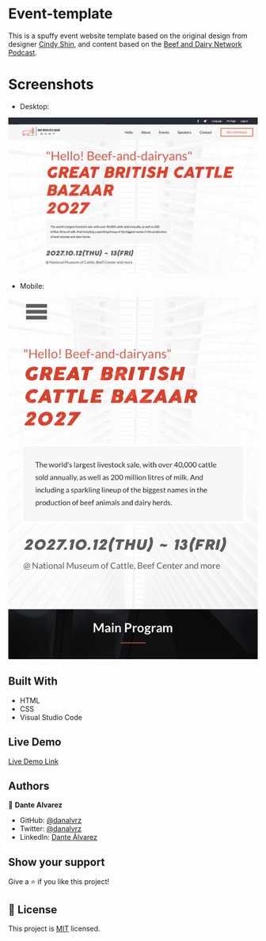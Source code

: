 # Event-template

This is a spuffy event website template based on the original design from designer [Cindy Shin](https://www.behance.net/adagio07), and content based on the [Beef and Dairy Network Podcast](https://www.beefanddairynetwork.com).

# Screenshots

- Desktop:

![Desktop screenshot](resources/images/screen_shot.png)

- Mobile:

![Mobile screenshot](resources/images/screen_shot_mobile1.png)


## Built With

- HTML
- CSS
- Visual Studio Code

## Live Demo

[Live Demo Link](https://danalvrz.github.io/event-template/)


## Authors

👤 **Dante Alvarez**

- GitHub: [@danalvrz](https://github.com/danalvrz)
- Twitter: [@danalvrz](https://twitter.com/danalvrz)
- LinkedIn: [Dante Álvarez](https://www.linkedin.com/in/dante-álvarez-85098a222/)


## Show your support

Give a ⭐️ if you like this project!

## 📝 License

This project is [MIT](./MIT.md) licensed.

